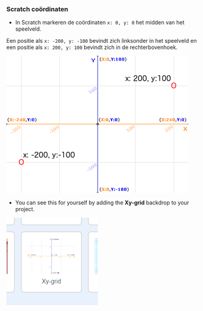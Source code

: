 ### Scratch coördinaten

+ In Scratch markeren de coördinaten `x: 0, y: 0` het midden van het speelveld.

Een positie als `x: -200, y: -100` bevindt zich linksonder in het speelveld en een positie als `x: 200, y: 100` bevindt zich in de rechterbovenhoek.

![Stage coordinates](images/coordinates-stage.png)

+ You can see this for yourself by adding the **Xy-grid** backdrop to your project.

![Stage coordinates](images/coordinates-backdrop.png)
